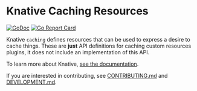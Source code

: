 # Knative Caching Resources

[![GoDoc](https://godoc.org/github.com/knative/caching?status.svg)](https://godoc.org/github.com/knative/caching)
[![Go Report Card](https://goreportcard.com/badge/knative/caching)](https://goreportcard.com/report/knative/caching)

Knative `caching` defines resources that can be used to express a desire to
cache things.  These are **just** API definitions for caching custom resources
plugins, it does not include an implementation of this API.

To learn more about Knative, [see the documentation](https://www.knative.dev/docs/).

If you are interested in contributing, see [CONTRIBUTING.md](./CONTRIBUTING.md)
and [DEVELOPMENT.md](./DEVELOPMENT.md).
